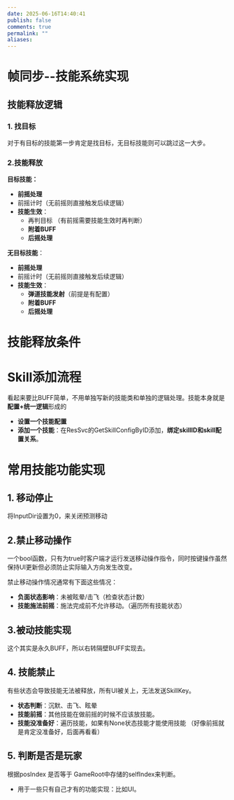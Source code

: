 ```yaml
---
date: 2025-06-16T14:40:41
publish: false
comments: true
permalink: ""
aliases:
---
```


# 帧同步--技能系统实现



## 技能释放逻辑

### 1. 找目标
对于有目标的技能第一步肯定是找目标，无目标技能则可以跳过这一大步。

### 2.技能释放
**目标技能：**
- **前摇处理**
- 前摇计时（无前摇则直接触发后续逻辑）
- **技能生效**：
	- 再判目标 （有前摇需要技能生效时再判断）
	- **附着BUFF**
	- **后摇处理**


**无目标技能**：
- **前摇处理**
- 前摇计时（无前摇则直接触发后续逻辑）
- **技能生效**：
	- **弹道技能发射**（前提是有配置）
	- **附着BUFF**
	- **后摇处理**


# 技能释放条件










# Skill添加流程
看起来要比BUFF简单，不用单独写新的技能类和单独的逻辑处理。技能本身就是**配置+统一逻辑**形成的

- **设置一个技能配置**
- **添加一个技能**：在ResSvc的GetSkillConfigByID添加，**绑定skillID和skill配置关系**。


# 常用技能功能实现
## 1. 移动停止
将InputDir设置为0，来关闭预测移动
## 2.禁止移动操作
一个bool函数，只有为true时客户端才运行发送移动操作指令，同时按键操作虽然保持UI更新但必须防止实际输入方向发生改变。

禁止移动操作情况通常有下面这些情况：
- **负面状态影响**：未被眩晕/击飞（检查状态计数）
- **技能施法前摇**：施法完成前不允许移动。（遍历所有技能状态）
## 3.被动技能实现
这个其实是永久BUFF，所以右转隔壁BUFF实现去。

## 4. 技能禁止
有些状态会导致技能无法被释放，所有UI被关上，无法发送SkillKey。
- **状态判断**：沉默、击飞、眩晕
- **技能前摇**：其他技能在做前摇的时候不应该放技能。
- **技能没准备好**：遍历技能，如果有None状态技能才能使用技能
（好像前摇就是肯定没准备好，后面再看看）

## 5. 判断是否是玩家
根据posIndex 是否等于 GameRoot中存储的selfIndex来判断。
- 用于一些只有自己才有的功能实现：比如UI。

